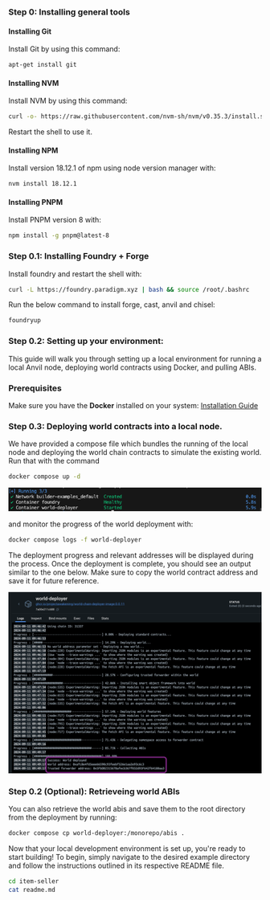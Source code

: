 ### Step 0: Installing general tools 
#### Installing Git
Install Git by using this command:
```bash
apt-get install git
```

#### Installing NVM
Install NVM by using this command:
```bash
curl -o- https://raw.githubusercontent.com/nvm-sh/nvm/v0.35.3/install.sh | bash
```

Restart the shell to use it.

#### Installing NPM
Install version 18.12.1 of npm using node version manager with:
```bash
nvm install 18.12.1
```

#### Installing PNPM
Install PNPM version 8 with:
```bash
npm install -g pnpm@latest-8
```

### Step 0.1: Installing Foundry + Forge
Install foundry and restart the shell with:
```bash
curl -L https://foundry.paradigm.xyz | bash && source /root/.bashrc
```

Run the below command to install forge, cast, anvil and chisel:
```bash
foundryup
```

### Step 0.2: Setting up your environment:
This guide will walk you through setting up a local environment for running a local Anvil node, deploying world contracts using Docker, and pulling ABIs.

### Prerequisites
Make sure you have the **Docker** installed on your system: [Installation Guide](https://docs.docker.com/get-docker/)

### Step 0.3: Deploying world contracts into a local node.
We have provided a compose file which bundles the running of the local node and deploying the world chain contracts to simulate the existing world. Run that with the command
```bash
docker compose up -d
```
![alt text](docker1.png)

and monitor the progress of the world deployment with:

```bash
docker compose logs -f world-deployer
```

The deployment progress and relevant addresses will be displayed during the process. Once the deployment is complete, you should see an output similar to the one below. Make sure to copy the world contract address and save it for future reference.

![alt text](docker_deployment.png)


### Step 0.2 (Optional): Retrieveing world ABIs
You can also retrieve the world abis and save them to the root directory from the deployment by running:

```bash
docker compose cp world-deployer:/monorepo/abis .
```

Now that your local development environment is set up, you're ready to start building! To begin, simply navigate to the desired example directory and follow the instructions outlined in its respective README file.

```bash
cd item-seller
cat readme.md
```